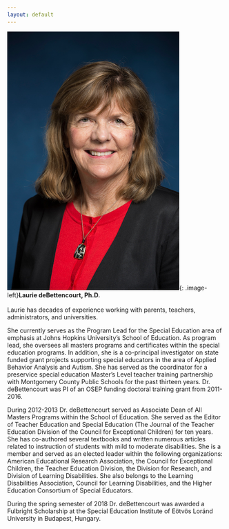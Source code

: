 ```yaml
---
layout: default
---
```


![LdB](/files/images/ldb.jpg){: .image-left}**Laurie deBettencourt, Ph.D.** <br>  
Laurie has decades of experience working with parents, teachers, administrators, and universities. 

She currently serves as the Program Lead for the Special Education area of emphasis at Johns Hopkins University’s School of Education. As program lead, she oversees all masters programs and certificates within the special education programs. In addition, she is a co-principal investigator on state funded grant projects supporting special educators in the area of Applied Behavior Analysis and Autism. She has served as the coordinator for a preservice special education Master’s Level teacher training partnership with Montgomery County Public Schools for the past thirteen years. Dr. deBettencourt was PI of an OSEP funding doctoral training grant from 2011-2016.

During 2012-2013 Dr. deBettencourt served as Associate Dean of All Masters Programs within the School of Education. She served as the Editor of Teacher Education and Special Education (The Journal of the Teacher Education Division of the Council for Exceptional Children) for ten years. She has co-authored several textbooks and written numerous articles related to instruction of students with mild to moderate disabilities. She is a member and served as an elected leader within the following organizations: American Educational Research Association, the Council for Exceptional Children, the Teacher Education Division, the Division for Research, and Division of Learning Disabilities. She also belongs to the Learning Disabilities Association, Council for Learning Disabilities, and the Higher Education Consortium of Special Educators.

During the spring semester of 2018 Dr. deBettencourt was awarded a Fulbright Scholarship at the Special Education Institute of Eötvös Loránd University in Budapest, Hungary.
